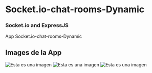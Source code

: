 # Socket.io-chat-rooms-Dynamic
### Socket.io and ExpressJS
App Socket.io-chat-rooms-Dynamic

## Images de la App

![Esta es una imagen](game/Image/Portada/Portada.png)
![Esta es una imagen](game/Image/Select-Players/Select.png)
![Esta es una imagen](game/Image/image/GamePlay.png)
